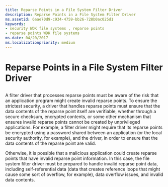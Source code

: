 ```yaml
---
title: Reparse Points in a File System Filter Driver
description: Reparse Points in a File System Filter Driver
ms.assetid: 6aae70d9-c934-4759-bb26-728b0ac025d1
keywords:
- security WDK file systems , reparse points
- reparse points WDK file systems
ms.date: 04/20/2017
ms.localizationpriority: medium
---
```


# Reparse Points in a File System Filter Driver


## <span id="ddk_reparse_points_in_a_file_system_filter_driver_if"></span><span id="DDK_REPARSE_POINTS_IN_A_FILE_SYSTEM_FILTER_DRIVER_IF"></span>


A filter driver that processes reparse points must be aware of the risk that an application program might create invalid reparse points. To ensure the strictest security, a driver that handles reparse points must ensure that the data contents of the reparse point itself are verifiable, whether through a secure checksum, encrypted contents, or some other mechanism that ensures invalid reparse points cannot be created by unprivileged applications. For example, a filter driver might require that its reparse points be encrypted using a password shared between an application (or the local security authority, for example), and the driver, in order to ensure that the data contents of the reparse point are valid.

Otherwise, it is possible that a malicious application could create reparse points that have invalid reparse point information. In this case, the file system filter driver must be prepared to handle invalid reparse point data, including self-referential data (data that creates reference loops that might cause some sort of overflow, for example), data overflow issues, and invalid data contents.

 

 




